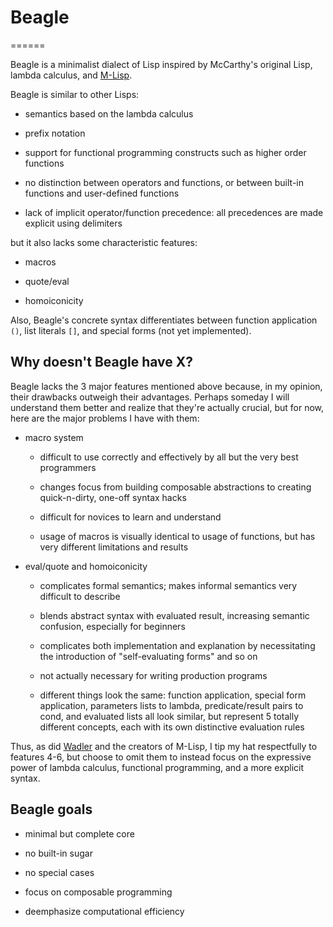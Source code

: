 # Beagle #
======

Beagle is a minimalist dialect of Lisp inspired by McCarthy's original Lisp, 
lambda calculus, and [M-Lisp](http://citeseerx.ist.psu.edu/viewdoc/summary?doi=10.1.1.40.4948).

Beagle is similar to other Lisps:

 - semantics based on the lambda calculus

 - prefix notation
 
 - support for functional programming constructs such as higher order functions
 
 - no distinction between operators and functions, or between built-in 
   functions and user-defined functions
 
 - lack of implicit operator/function precedence:  all precedences are
   made explicit using delimiters

but it also lacks some characteristic features:

 - macros
 
 - quote/eval
 
 - homoiconicity
 
Also, Beagle's concrete syntax differentiates between function application `()`,
list literals `[]`, and special forms (not yet implemented).



## Why doesn't Beagle have X? ##
  
Beagle lacks the 3 major features mentioned above because, in my opinion, their
drawbacks outweigh their advantages.  Perhaps someday I will understand them 
better and realize that they're actually crucial, but for now, here are the major
problems I have with them:

 - macro system
 
   - difficult to use correctly and effectively by all but the very best programmers
   
   - changes focus from building composable abstractions to creating 
     quick-n-dirty, one-off syntax hacks 
 
   - difficult for novices to learn and understand
   
   - usage of macros is visually identical to usage of functions, but
     has very different limitations and results
   
 - eval/quote and homoiconicity

   - complicates formal semantics; makes informal semantics very difficult to describe
 
   - blends abstract syntax with evaluated result, increasing semantic confusion,
     especially for beginners
     
   - complicates both implementation and explanation by necessitating the 
     introduction of "self-evaluating forms" and so on
     
   - not actually necessary for writing production programs
   
   - different things look the same:  function application, special form application, 
     parameters lists to lambda, predicate/result pairs to cond, and evaluated lists
     all look similar, but represent 5 totally different concepts, each with its own
     distinctive evaluation rules
      
Thus, as did [Wadler](http://www.wisdomandwonder.com/link/1055/why-calculating-is-better-than-scheming)
and the creators of M-Lisp, I tip my hat respectfully to features 4-6, but choose to
omit them to instead focus on the expressive power of lambda calculus, functional
programming, and a more explicit syntax.



## Beagle goals ##

 - minimal but complete core

 - no built-in sugar

 - no special cases

 - focus on composable programming

 - deemphasize computational efficiency

